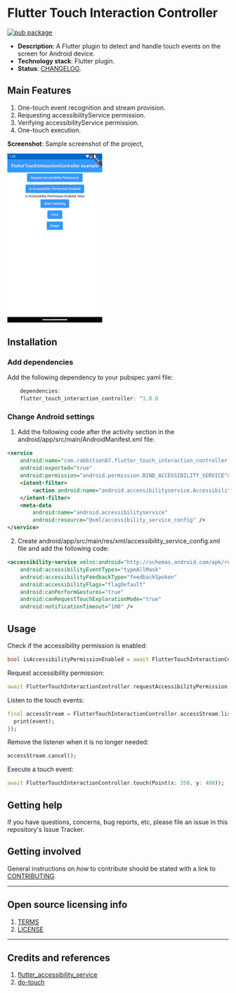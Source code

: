 # Flutter Touch Interaction Controller

[![pub package](https://img.shields.io/pub/v/flutter_touch_interaction_controller.svg)](https://pub.dev/packages/flutter_touch_interaction_controller)

  - **Description**:  A Flutter plugin to detect and handle touch events on the screen for Android device.
  - **Technology stack**: Flutter plugin.
  - **Status**:  [CHANGELOG](CHANGELOG.md).

## Main Features
  1. One-touch event recognition and stream provision.
  2. Requesting accessibilityService permission.
  3. Verifying accessibilityService permission.
  4. One-touch execution.

**Screenshot**: Sample screenshot of the project,

![](demo.gif)

## Installation

### Add dependencies

Add the following dependency to your pubspec.yaml file:

```dart
    dependencies:
    flutter_touch_interaction_controller: ^1.0.0
```

### Change Android settings

1. Add the following code after the activity section in the android/app/src/main/AndroidManifest.xml file:

```xml
<service
    android:name="com.rabbitson87.flutter_touch_interaction_controller.AccessibilityServicePlugin"
    android:exported="true"
    android:permission="android.permission.BIND_ACCESSIBILITY_SERVICE">
    <intent-filter>
        <action android:name="android.accessibilityservice.AccessibilityService" />
    </intent-filter>
    <meta-data
        android:name="android.accessibilityservice"
        android:resource="@xml/accessibility_service_config" />
</service>
```

2. Create android/app/src/main/res/xml/accessibility_service_config.xml file and add the following code:

```xml
<accessibility-service xmlns:android="http://schemas.android.com/apk/res/android"
    android:accessibilityEventTypes="typeAllMask"
    android:accessibilityFeedbackType="feedbackSpoken"
    android:accessibilityFlags="flagDefault"
    android:canPerformGestures="true"
    android:canRequestTouchExplorationMode="true"
    android:notificationTimeout="100" />
```

## Usage

Check if the accessibility permission is enabled:

```dart
bool isAccessibilityPermissionEnabled = await FlutterTouchInteractionController.isAccessibilityPermissionEnabled;
```

Request accessibility permission:

```dart
await FlutterTouchInteractionController.requestAccessibilityPermission;
```

Listen to the touch events:

```dart
final accessStream = FlutterTouchInteractionController.accessStream.listen((event) {
  print(event);
});
```

Remove the listener when it is no longer needed:

```dart
accessStream.cancel();
```

Execute a touch event:

```dart
await FlutterTouchInteractionController.touch(Point(x: 350, y: 400));
```

## Getting help

If you have questions, concerns, bug reports, etc, please file an issue in this repository's Issue Tracker.

## Getting involved

General instructions on _how_ to contribute should be stated with a link to [CONTRIBUTING](CONTRIBUTING.md).

----

## Open source licensing info
1. [TERMS](TERMS.md)
2. [LICENSE](LICENSE)

----

## Credits and references

1. [flutter_accessibility_service](https://github.com/X-SLAYER/flutter_accessibility_service)
2. [do-touch](https://github.com/princesanjivy/do-touch)
